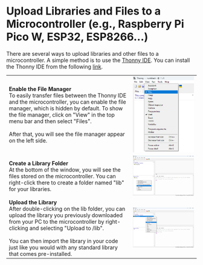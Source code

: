 # Upload Libraries and Files to a Microcontroller (e.g., Raspberry Pi Pico W, ESP32, ESP8266...)

There are several ways to upload libraries and other files to a microcontroller. A simple method is to use the [Thonny IDE](https://thonny.org/). You can install the Thonny IDE from the following [link](https://thonny.org/).

| | |
|-------------|-------|
| **Enable the File Manager** <br> To easily transfer files between the Thonny IDE and the microcontroller, you can enable the file manager, which is hidden by default. To show the file manager, click on "View" in the top menu bar and then select "Files". <br><br> After that, you will see the file manager appear on the left side. | <img src="../../DocumentationSources/Upload Library to Microcontroller_Add Files.png"> |
| **Create a Library Folder** <br> At the bottom of the window, you will see the files stored on the microcontroller. You can right-click there to create a folder named "lib" for your libraries. | <img src="../../DocumentationSources/Upload Library to Microcontroller_Create Directory.png"> |
| **Upload the Library** <br> After double-clicking on the lib folder, you can upload the library you previously downloaded from your PC to the microcontroller by right-clicking and selecting "Upload to /lib". <br><br> You can then import the library in your code just like you would with any standard library that comes pre-installed. | <img src="../../DocumentationSources/Upload Library to Microcontroller_Upload Library.png">|